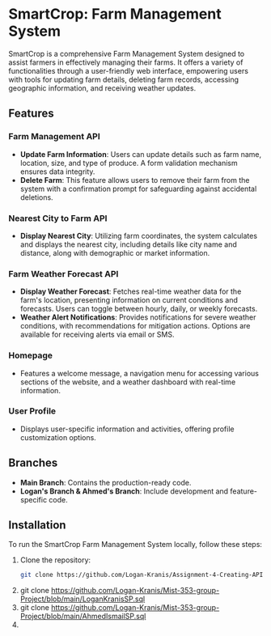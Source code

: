 # SmartCrop: Farm Management System

SmartCrop is a comprehensive Farm Management System designed to assist farmers in effectively managing their farms. It offers a variety of functionalities through a user-friendly web interface, empowering users with tools for updating farm details, deleting farm records, accessing geographic information, and receiving weather updates.

## Features

### Farm Management API
- **Update Farm Information**: Users can update details such as farm name, location, size, and type of produce. A form validation mechanism ensures data integrity.
- **Delete Farm**: This feature allows users to remove their farm from the system with a confirmation prompt for safeguarding against accidental deletions.

### Nearest City to Farm API
- **Display Nearest City**: Utilizing farm coordinates, the system calculates and displays the nearest city, including details like city name and distance, along with demographic or market information.

### Farm Weather Forecast API
- **Display Weather Forecast**: Fetches real-time weather data for the farm's location, presenting information on current conditions and forecasts. Users can toggle between hourly, daily, or weekly forecasts.
- **Weather Alert Notifications**: Provides notifications for severe weather conditions, with recommendations for mitigation actions. Options are available for receiving alerts via email or SMS.

### Homepage
- Features a welcome message, a navigation menu for accessing various sections of the website, and a weather dashboard with real-time information.

### User Profile
- Displays user-specific information and activities, offering profile customization options.

## Branches
- **Main Branch**: Contains the production-ready code.
- **Logan's Branch & Ahmed's Branch**: Include development and feature-specific code.

## Installation

To run the SmartCrop Farm Management System locally, follow these steps:
1. Clone the repository:
   ```bash
   git clone https://github.com/Logan-Kranis/Assignment-4-Creating-APIs
2. git clone https://github.com/Logan-Kranis/Mist-353-group-Project/blob/main/LoganKranisSP.sql
3. git clone https://github.com/Logan-Kranis/Mist-353-group-Project/blob/main/AhmedIsmailSP.sql
4. 
